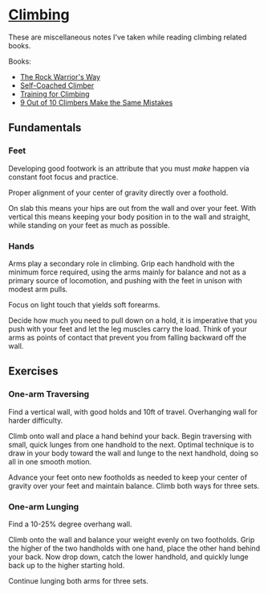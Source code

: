 # [Climbing](/climbing)

These are miscellaneous notes I've taken while reading climbing related books.

Books:

* [The Rock Warrior's Way](http://a.co/0p1O8rP)
* [Self-Coached Climber](http://a.co/3FFbnTp)
* [Training for Climbing](http://a.co/eTcKh2Y)
* [9 Out of 10 Climbers Make the Same Mistakes](http://a.co/d3rWH5N)

## Fundamentals

### Feet

Developing good footwork is an attribute that you must _make_ happen via constant foot focus and practice.

Proper alignment of your center of gravity directly over a foothold.

On slab this means your hips are out from the wall and over your feet. With vertical this means keeping your body position in to the wall and straight, while standing on your feet as much as possible.

### Hands

Arms play a secondary role in climbing. Grip each handhold with the minimum force required, using the arms mainly for balance and not as a primary source of locomotion, and pushing with the feet in unison with modest arm pulls.

Focus on light touch that yields soft forearms.

Decide how much you need to pull down on a hold, it is imperative that you push with your feet and let the leg muscles carry the load. Think of your arms as points of contact that prevent you from falling backward off the wall.

## Exercises
### One-arm Traversing

Find a vertical wall, with good holds and 10ft of travel. Overhanging wall for harder difficulty.

Climb onto wall and place a hand behind your back. Begin traversing with small, quick lunges from one handhold to the next. Optimal technique is to draw in your body toward the wall and lunge to the next handhold, doing so all in one smooth motion.

Advance your feet onto new footholds as needed to keep your center of gravity over your feet and maintain balance. Climb both ways for three sets.

### One-arm Lunging

Find a 10-25% degree overhang wall.

Climb onto the wall and balance your weight evenly on two footholds. Grip the higher of the two handholds with one hand, place the other hand behind your back. Now drop down, catch the lower handhold, and quickly lunge back up to the higher starting hold.

Continue lunging both arms for three sets.

